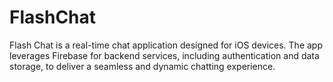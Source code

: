 # FlashChat
Flash Chat is a real-time chat application designed for iOS devices. The app leverages Firebase for backend services, including authentication and data storage, to deliver a seamless and dynamic chatting experience.
